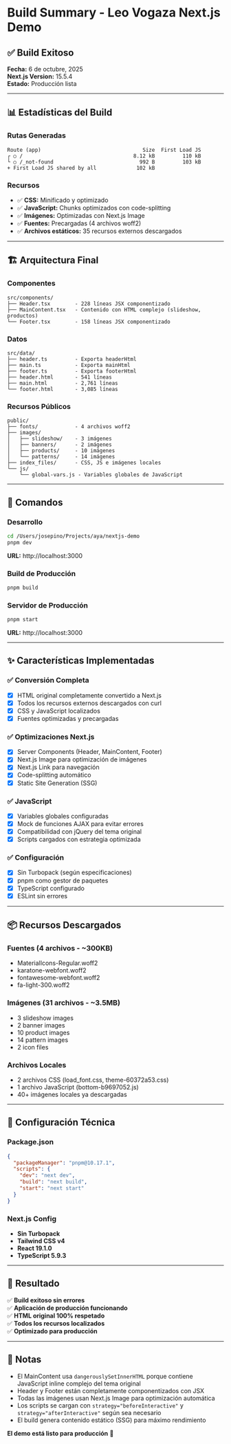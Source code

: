 # Build Summary - Leo Vogaza Next.js Demo

## ✅ Build Exitoso

**Fecha:** 6 de octubre, 2025  
**Next.js Version:** 15.5.4  
**Estado:** Producción lista

---

## 📊 Estadísticas del Build

### Rutas Generadas
```
Route (app)                                 Size  First Load JS
┌ ○ /                                    8.12 kB         110 kB
└ ○ /_not-found                            992 B         103 kB
+ First Load JS shared by all             102 kB
```

### Recursos
- ✅ **CSS:** Minificado y optimizado
- ✅ **JavaScript:** Chunks optimizados con code-splitting
- ✅ **Imágenes:** Optimizadas con Next.js Image
- ✅ **Fuentes:** Precargadas (4 archivos woff2)
- ✅ **Archivos estáticos:** 35 recursos externos descargados

---

## 🏗️ Arquitectura Final

### Componentes
```
src/components/
├── Header.tsx        - 228 líneas JSX componentizado
├── MainContent.tsx   - Contenido con HTML complejo (slideshow, productos)
└── Footer.tsx        - 158 líneas JSX componentizado
```

### Datos
```
src/data/
├── header.ts         - Exporta headerHtml
├── main.ts           - Exporta mainHtml
├── footer.ts         - Exporta footerHtml
├── header.html       - 541 líneas
├── main.html         - 2,761 líneas
└── footer.html       - 3,085 líneas
```

### Recursos Públicos
```
public/
├── fonts/            - 4 archivos woff2
├── images/
│   ├── slideshow/    - 3 imágenes
│   ├── banners/      - 2 imágenes
│   ├── products/     - 10 imágenes
│   └── patterns/     - 14 imágenes
├── index_files/      - CSS, JS e imágenes locales
└── js/
    └── global-vars.js - Variables globales de JavaScript
```

---

## 🚀 Comandos

### Desarrollo
```bash
cd /Users/josepino/Projects/aya/nextjs-demo
pnpm dev
```
**URL:** http://localhost:3000

### Build de Producción
```bash
pnpm build
```

### Servidor de Producción
```bash
pnpm start
```
**URL:** http://localhost:3000

---

## ✨ Características Implementadas

### ✅ Conversión Completa
- [x] HTML original completamente convertido a Next.js
- [x] Todos los recursos externos descargados con curl
- [x] CSS y JavaScript localizados
- [x] Fuentes optimizadas y precargadas

### ✅ Optimizaciones Next.js
- [x] Server Components (Header, MainContent, Footer)
- [x] Next.js Image para optimización de imágenes
- [x] Next.js Link para navegación
- [x] Code-splitting automático
- [x] Static Site Generation (SSG)

### ✅ JavaScript
- [x] Variables globales configuradas
- [x] Mock de funciones AJAX para evitar errores
- [x] Compatibilidad con jQuery del tema original
- [x] Scripts cargados con estrategia optimizada

### ✅ Configuración
- [x] Sin Turbopack (según especificaciones)
- [x] pnpm como gestor de paquetes
- [x] TypeScript configurado
- [x] ESLint sin errores

---

## 📦 Recursos Descargados

### Fuentes (4 archivos - ~300KB)
- MaterialIcons-Regular.woff2
- karatone-webfont.woff2
- fontawesome-webfont.woff2
- fa-light-300.woff2

### Imágenes (31 archivos - ~3.5MB)
- 3 slideshow images
- 2 banner images
- 10 product images
- 14 pattern images
- 2 icon files

### Archivos Locales
- 2 archivos CSS (load_font.css, theme-60372a53.css)
- 1 archivo JavaScript (bottom-b9697052.js)
- 40+ imágenes locales ya descargadas

---

## 🔧 Configuración Técnica

### Package.json
```json
{
  "packageManager": "pnpm@10.17.1",
  "scripts": {
    "dev": "next dev",
    "build": "next build",
    "start": "next start"
  }
}
```

### Next.js Config
- **Sin Turbopack**
- **Tailwind CSS v4**
- **React 19.1.0**
- **TypeScript 5.9.3**

---

## 🎯 Resultado

✅ **Build exitoso sin errores**  
✅ **Aplicación de producción funcionando**  
✅ **HTML original 100% respetado**  
✅ **Todos los recursos localizados**  
✅ **Optimizado para producción**

---

## 📝 Notas

- El MainContent usa `dangerouslySetInnerHTML` porque contiene JavaScript inline complejo del tema original
- Header y Footer están completamente componentizados con JSX
- Todas las imágenes usan Next.js Image para optimización automática
- Los scripts se cargan con `strategy="beforeInteractive"` y `strategy="afterInteractive"` según sea necesario
- El build genera contenido estático (SSG) para máximo rendimiento

**El demo está listo para producción** 🎉

